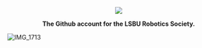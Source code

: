 <p align="center">
  <img src="https://github.com/LSBU-Robotics-Society/.github/assets/12387040/11e600e6-10ae-4424-a625-5db2284c2dec" />
</p>


<p align="center">
  <strong>The Github account for the LSBU Robotics Society.</strong>
</p>


![IMG_1713](https://github.com/LSBU-Robotics-Society/.github/assets/12387040/cb68c052-1a27-4cb7-82ca-b63abaadf03d)

